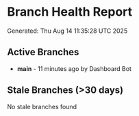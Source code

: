 # Branch Health Report
Generated: Thu Aug 14 11:35:28 UTC 2025

## Active Branches
- **main** - 11 minutes ago by Dashboard Bot

## Stale Branches (>30 days)
No stale branches found
